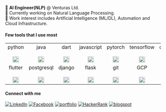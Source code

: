 
:black_square_button:   **AI Engineer(NLP)** @ Venturas Ltd. </br>
:black_square_button:   Currently working on Natural Language Processing. </br>
:black_square_button:  Work interest includes Artificial Intelligence (ML/DL), Automation and Cloud Infrastructure.</br>

#### Few tools that I use most 

<table>
  <tbody>
    <tr valign="top">
      <td width="10%" align="center">
        <span>python</span><br><br>
        <img height="20px" src="https://cdn.svgporn.com/logos/python.svg">
      </td>
      <td width="14%" align="center">
        <span>java</span><br><br>
        <img height="20px" src="https://cdn.svgporn.com/logos/java.svg">
      </td>
      <td width="10%" align="center">
        <span>dart</span><br><br>
        <img height="20px" src="https://cdn.svgporn.com/logos/dart.svg">
      </td>
      <td width="10%" align="center">
        <span>javascript</span><br><br>
        <img height="20px" src="https://cdn.svgporn.com/logos/javascript.svg">
      </td>
      <td width="10%" align="center">
        <span>pytorch</span><br><br>
        <img height="20px" src="https://cdn.svgporn.com/logos/pytorch.svg">
      </td>
      <td width="10%" align="center">
        <span>tensorflow</span><br><br>
        <img height="20px" src="https://cdn.svgporn.com/logos/tensorflow.svg">
      </td>
      <td width="10%" align="center">
        <span>opencv</span><br><br>
        <img height="20px" src="https://cdn.svgporn.com/logos/opencv.svg">
      </td>
    </tr>
    <tr valign="top">
      <td width="10%" align="center">
        <span>flutter</span><br><br>
        <img height="20px" src="https://cdn.svgporn.com/logos/flutter.svg">
      </td>
      <td width="10%" align="center">
        <span>postgresql</span><br><br>
        <img height="20px" src="https://cdn.svgporn.com/logos/postgresql.svg">
      </td>
      <td width="10%" align="center">
        <span>django</span><br><br>
        <img height="20px" src="https://cdn.svgporn.com/logos/django.svg">
      </td>
      <td width="10%" align="center">
        <span>flask</span><br><br>
        <img height="20px" src="https://cdn.svgporn.com/logos/flask.svg">
      </td>
      <td width="10%" align="center">
        <span>git</span><br><br>
        <img height="20px" src="https://cdn.svgporn.com/logos/git-icon.svg">
      </td>
      <td width="10%" align="center">
        <span>GCP</span><br><br>
        <img height="20px" src="https://seeklogo.com/images/G/google-cloud-logo-ADE788217F-seeklogo.com.png">
      </td>
      <td width="10%" align="center">
        <span>linux</span><br><br>
        <img height="20px" src="https://upload.wikimedia.org/wikipedia/commons/thumb/3/35/Tux.svg/800px-Tux.svg.png">
      </td>
    </tr>
  </tbody>
</table>


#### Connect with me

<a href="https://www.linkedin.com/in/sksoumik/" target="_blank"><img src="https://img.shields.io/badge/linkedin-%40sksoumik-blue" alt="LinkedIn"></a>
<a href="https://www.facebook.com/sadmanks" target="_blank"><img src="https://img.shields.io/badge/facebook-%40sadmanks-9cf" alt="Facebook"></a>
<a href="https://sksoumik.github.io/" target="_blank"><img src="https://img.shields.io/badge/portfolio-sksoumik-success" alt="portfolio"></a>
<a href="https://www.hackerrank.com/sadmanks" target="_blank"><img src="https://img.shields.io/badge/HackeRank-sadmanks-success" alt="HackerRank"></a>
<a href="https://sksoumik.blogspot.com/" target="_blank"><img src="https://img.shields.io/badge/blog-%40sksoumik-orange" alt="blogspot"></a>

</br>
